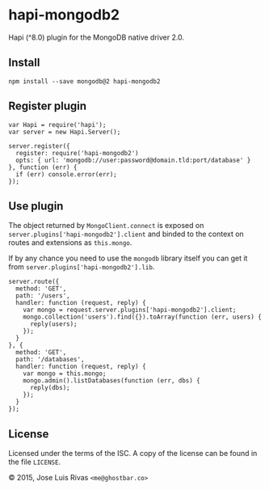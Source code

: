 hapi-mongodb2
=============

Hapi (^8.0) plugin for the MongoDB native driver 2.0.

Install
-------

    npm install --save mongodb@2 hapi-mongodb2

Register plugin
---------------

    var Hapi = require('hapi');
    var server = new Hapi.Server();

    server.register({
      register: require('hapi-mongodb2')
      opts: { url: 'mongodb://user:password@domain.tld:port/database' }
    }, function (err) {
      if (err) console.error(err);
    });

Use plugin
----------

The object returned by `MongoClient.connect` is exposed on `server.plugins['hapi-mongodb2'].client` and binded to the context on routes and extensions as `this.mongo`.

If by any chance you need to use the `mongodb` library itself you can get it from `server.plugins['hapi-mongodb2'].lib`.

    server.route({
      method: 'GET',
      path: '/users',
      handler: function (request, reply) {
        var mongo = request.server.plugins['hapi-mongodb2'].client;
        mongo.collection('users').find({}).toArray(function (err, users) {
          reply(users);
        });
      }
    }, {
      method: 'GET',
      path: '/databases',
      handler: function (request, reply) {
        var mongo = this.mongo;
        mongo.admin().listDatabases(function (err, dbs) {
          reply(dbs);
        });
      }
    });

License
-------

Licensed under the terms of the ISC. A copy of the license can be found in the file `LICENSE`.

© 2015, Jose Luis Rivas `<me@ghostbar.co>`
